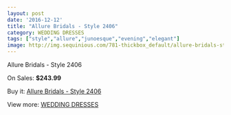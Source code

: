```yaml
---
layout: post
date: '2016-12-12'
title: "Allure Bridals - Style 2406"
category: WEDDING DRESSES
tags: ["style","allure","junoesque","evening","elegant"]
image: http://img.sequinious.com/781-thickbox_default/allure-bridals-style-2406.jpg
---
```

Allure Bridals - Style 2406

On Sales: **$243.99**
<a href="https://www.sequinious.com/wedding-dresses/272-allure-bridals-style-2406.html"><amp-img layout="responsive" width="600" height="600" src="//img.sequinious.com/781-thickbox_default/allure-bridals-style-2406.jpg" alt="Allure Bridals - Style 2406 0" /></a>
<a href="https://www.sequinious.com/wedding-dresses/272-allure-bridals-style-2406.html"><amp-img layout="responsive" width="600" height="600" src="//img.sequinious.com/783-thickbox_default/allure-bridals-style-2406.jpg" alt="Allure Bridals - Style 2406 1" /></a>
<a href="https://www.sequinious.com/wedding-dresses/272-allure-bridals-style-2406.html"><amp-img layout="responsive" width="600" height="600" src="//img.sequinious.com/782-thickbox_default/allure-bridals-style-2406.jpg" alt="Allure Bridals - Style 2406 2" /></a>

Buy it: [Allure Bridals - Style 2406](https://www.sequinious.com/wedding-dresses/272-allure-bridals-style-2406.html "Allure Bridals - Style 2406")

View more: [WEDDING DRESSES](https://www.sequinious.com/2-wedding-dresses "WEDDING DRESSES")